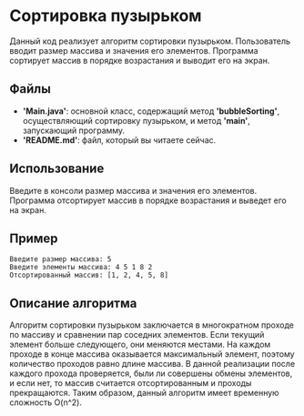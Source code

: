 # **Сортировка пузырьком**

Данный код реализует алгоритм сортировки пузырьком. Пользователь вводит размер массива и значения его элементов. 
Программа сортирует массив в порядке возрастания и выводит его на экран.

## **Файлы**
* **'Main.java'**: основной класс, содержащий метод **'bubbleSorting'**, осуществляющий сортировку пузырьком, и метод 
**'main'**, запускающий программу.
* **'README.md'**: файл, который вы читаете сейчас.

## **Использование**
Введите в консоли размер массива и значения его элементов. Программа отсортирует массив в порядке возрастания и 
выведет его на экран.

## **Пример**
```
Введите размер массива: 5
Введите элементы массива: 4 5 1 8 2
Отсортированный массив: [1, 2, 4, 5, 8]
```

## **Описание алгоритма**
Алгоритм сортировки пузырьком заключается в многократном проходе по массиву и сравнении пар соседних элементов. 
Если текущий элемент больше следующего, они меняются местами. На каждом проходе в конце массива оказывается 
максимальный элемент, поэтому количество проходов равно длине массива. В данной реализации после каждого прохода
проверяется, были ли совершены обмены элементов, и если нет, то массив считается отсортированным и проходы 
прекращаются. Таким образом, данный алгоритм имеет временную сложность O(n^2).